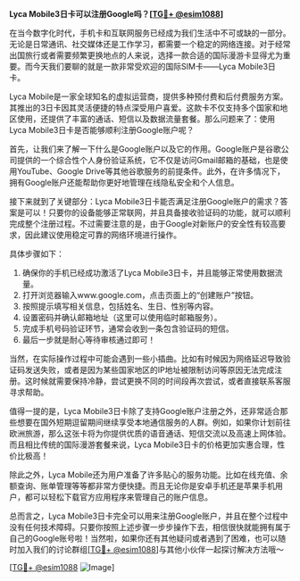 **Lyca Mobile3日卡可以注册Google吗？[[TG💪+ @esim1088](https://t.me/s/esim1088)]**

在当今数字化时代，手机卡和互联网服务已经成为我们生活中不可或缺的一部分。无论是日常通讯、社交媒体还是工作学习，都需要一个稳定的网络连接。对于经常出国旅行或者需要频繁更换地点的人来说，选择一款合适的国际漫游卡显得尤为重要。而今天我们要聊的就是一款非常受欢迎的国际SIM卡——Lyca Mobile3日卡。

Lyca Mobile是一家全球知名的虚拟运营商，提供多种预付费和后付费服务方案。其推出的3日卡因其灵活便捷的特点深受用户喜爱。这款卡不仅支持多个国家和地区使用，还提供了丰富的通话、短信以及数据流量套餐。那么问题来了：使用Lyca Mobile3日卡是否能够顺利注册Google账户呢？

首先，让我们来了解一下什么是Google账户以及它的作用。Google账户是谷歌公司提供的一个综合性个人身份验证系统，它不仅是访问Gmail邮箱的基础，也是使用YouTube、Google Drive等其他谷歌服务的前提条件。此外，在许多情况下，拥有Google账户还能帮助你更好地管理在线隐私安全和个人信息。

接下来就到了关键部分：Lyca Mobile3日卡能否满足注册Google账户的需求？答案是可以！只要你的设备能够正常联网，并且具备接收验证码的功能，就可以顺利完成整个注册过程。不过需要注意的是，由于Google对新账户的安全性有较高要求，因此建议使用稳定可靠的网络环境进行操作。

具体步骤如下：
1. 确保你的手机已经成功激活了Lyca Mobile3日卡，并且能够正常使用数据流量。
2. 打开浏览器输入www.google.com，点击页面上的“创建账户”按钮。
3. 按照提示填写相关信息，包括姓名、生日、性别等内容。
4. 设置密码并确认邮箱地址（这里可以使用临时邮箱服务）。
5. 完成手机号码验证环节，通常会收到一条包含验证码的短信。
6. 最后一步就是耐心等待审核通过即可！

当然，在实际操作过程中可能会遇到一些小插曲。比如有时候因为网络延迟导致验证码发送失败，或者是因为某些国家地区的IP地址被限制访问等原因无法完成注册。这时候就需要保持冷静，尝试更换不同的时间段再次尝试，或者直接联系客服寻求帮助。

值得一提的是，Lyca Mobile3日卡除了支持Google账户注册之外，还非常适合那些想要在国外短期逗留期间继续享受本地通信服务的人群。例如，如果你计划前往欧洲旅游，那么这张卡将为你提供优质的语音通话、短信交流以及高速上网体验。而且相比传统的国际漫游套餐来说，Lyca Mobile3日卡的价格更加实惠合理，性价比极高！

除此之外，Lyca Mobile还为用户准备了许多贴心的服务功能。比如在线充值、余额查询、账单管理等等都非常方便快捷。而且无论你是安卓手机还是苹果手机用户，都可以轻松下载官方应用程序来管理自己的账户信息。

总而言之，Lyca Mobile3日卡完全可以用来注册Google账户，并且在整个过程中没有任何技术障碍。只要你按照上述步骤一步步操作下去，相信很快就能拥有属于自己的Google账号啦！当然啦，如果你还有其他疑问或者遇到了困难，也可以随时加入我们的讨论群组[[TG💪+ @esim1088](https://t.me/s/esim1088)]与其他小伙伴一起探讨解决方法哦～

[[TG💪+ @esim1088](https://t.me/s/esim1088) ![Image](https://i.postimg.cc/4NQfJmqS/Snipaste-2025-05-13-00-14-12.png)]